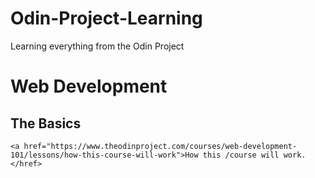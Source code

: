 # Odin-Project-Learning
Learning everything from the Odin Project

<h1>Web Development</h1>

  <h2>The Basics</h2>
    
    <a href="https://www.theodinproject.com/courses/web-development-101/lessons/how-this-course-will-work">How this /course will work.</href>
